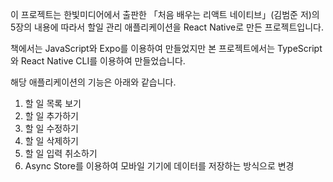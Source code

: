 이 프로젝트는 한빛미디어에서 출판한 「처음 배우는 리액트 네이티브」(김범준 저)의 5장의 내용에 따라서 할일 관리 애플리케이션을 React Native로 만든 프로젝트입니다.

책에서는 JavaScript와 Expo를 이용하여 만들었지만 본 프로젝트에서는 TypeScript와 React Native CLI를 이용하여 만들었습니다.

해당 애플리케이션의 기능은 아래와 같습니다.

1. 할 일 목록 보기
2. 할 일 추가하기
3. 할 일 수정하기
4. 할 일 삭제하기
5. 할 일 입력 취소하기
6. Async Store를 이용하여 모바일 기기에 데이터를 저장하는 방식으로 변경